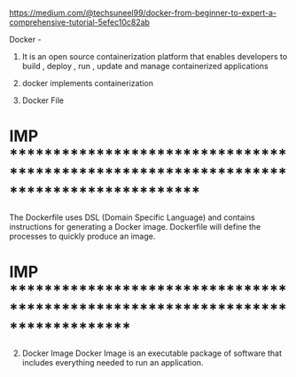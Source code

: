 https://medium.com/@techsuneel99/docker-from-beginner-to-expert-a-comprehensive-tutorial-5efec10c82ab

Docker - 
1. It is an open source containerization platform that enables developers to build , deploy , run , update and manage containerized applications
2.  docker implements containerization




1. Docker File
# IMP **************************************************************************************
The Dockerfile uses DSL (Domain Specific Language) and contains instructions for generating a Docker image. Dockerfile will define the processes to quickly produce an image.
# IMP ******************************************************************************


2. Docker Image
Docker Image is an executable package of software that includes everything needed to run an application.